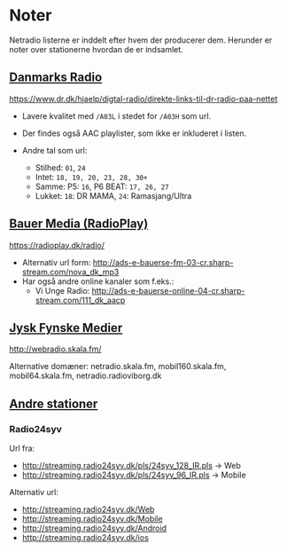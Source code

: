 # Noter
Netradio listerne er inddelt efter hvem der producerer dem.
Herunder er noter over stationerne hvordan de er indsamlet.

## [Danmarks Radio](dr.csv)
https://www.dr.dk/hjaelp/digtal-radio/direkte-links-til-dr-radio-paa-nettet

- Lavere kvalitet med `/A03L` i stedet for `/A03H` som url.
- Der findes også AAC playlister, som ikke er inkluderet i listen.

- Andre tal som url:
  - Stilhed: `01`, `24`
  - Intet: `18, 19, 20, 23, 28, 30+`
  - Samme: P5: `16`, P6 BEAT: `17, 26, 27`
  - Lukket: `18`: DR MAMA, `24`: Ramasjang/Ultra

## [Bauer Media (RadioPlay)](bauer-media.csv)
https://radioplay.dk/radio/

- Alternativ url form: http://ads-e-bauerse-fm-03-cr.sharp-stream.com/nova_dk_mp3
- Har også andre online kanaler som f.eks.:
  - Vi Unge Radio: http://ads-e-bauerse-online-04-cr.sharp-stream.com/111_dk_aacp


## [Jysk Fynske Medier](jysk-fynske-medier.csv)
http://webradio.skala.fm/

Alternative domæner: netradio.skala.fm, mobil160.skala.fm, mobil64.skala.fm, netradio.radioviborg.dk


## [Andre stationer](andre.csv)

### Radio24syv

Url fra:
- http://streaming.radio24syv.dk/pls/24syv_128_IR.pls -> Web
- http://streaming.radio24syv.dk/pls/24syv_96_IR.pls -> Mobile

Alternativ url:
- http://streaming.radio24syv.dk/Web
- http://streaming.radio24syv.dk/Mobile
- http://streaming.radio24syv.dk/Android
- http://streaming.radio24syv.dk/ios
  